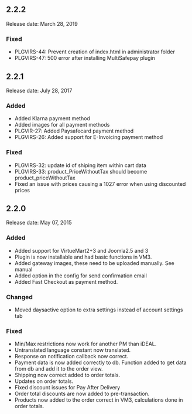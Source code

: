 ## 2.2.2
Release date: March 28, 2019
### Fixed
+ PLGVIRS-44: Prevent creation of index.html in administrator folder
+ PLGVIRS-47: 500 error after installing MultiSafepay plugin

## 2.2.1
Release date: July 28, 2017
### Added
+ Added Klarna payment method
+ Added images for all payment methods
+ PLGVIR-27: Added Paysafecard payment method
+ PLGVIRS-26: Added support for E-Invoicing payment method

### Fixed
+ PLGVIRS-32: update id of shiping item within cart data
+ PLGVIRS-33: product_PriceWithoutTax should become product_priceWithoutTax
+ Fixed an issue with prices causing a 1027 error when using discounted prices

## 2.2.0
Release date: May 07, 2015
### Added
+ Added support for VirtueMart2+3 and Joomla2.5 and 3
+ Plugin is now installable and had basic functions in VM3.
+ Added gateway images, these need to be uploaded manually. See manual
+ Added option in the config for send confirmation email
+ Added Fast Checkout as payment method.

### Changed
+ Moved daysactive option to extra settings instead of account settings tab

### Fixed
+ Min/Max restrictions now work for another PM than iDEAL.
+ Untranslated language constant now translated.
+ Response on notification callback now correct.
+ Payment data is now added correctly to db. Function added to get data from db and add it to the order view.
+ Shipping now correct added to order totals.
+ Updates on order totals.
+ Fixed discount issues for Pay After Delivery
+ Order total discounts are now added to pre-transaction.
+ Products now added to the order correct in VM3, calculations done in order totals.